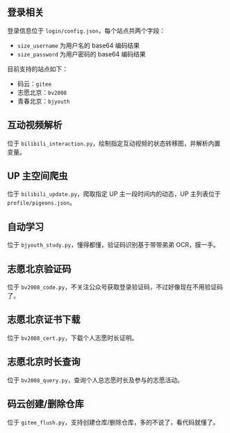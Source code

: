 ## 登录相关

登录信息位于 `login/config.json`，每个站点共两个字段：

- `size_username` 为用户名的 base64 编码结果
- `size_password` 为用户密码的 base64 编码结果

目前支持的站点如下：

- 码云：`gitee`
- 志愿北京：`bv2008`
- 青春北京：`bjyouth`

## 互动视频解析

位于 `bilibili_interaction.py`，绘制指定互动视频的状态转移图，并解析内置变量。

## UP 主空间爬虫

位于 `bilibili_update.py`，爬取指定 UP 主一段时间内的动态，UP 主列表位于 `profile/pigeons.json`。

## 自动学习

位于 `bjyouth_study.py`，懂得都懂，验证码识别基于带带弟弟 OCR，膜一手。

## 志愿北京验证码

位于 `bv2008_code.py`，不关注公众号获取登录验证码，不过好像现在不用验证码了。

## 志愿北京证书下载

位于 `bv2008_cert.py`，下载个人志愿时长证明。

## 志愿北京时长查询

位于 `bv2008_query.py`，查询个人总志愿时长及参与的志愿活动。

## 码云创建/删除仓库

位于 `gitee_flush.py`，支持创建仓库/删除仓库，多的不说了，看代码就懂了。
